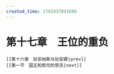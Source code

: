 ```yaml
---
created_time: 1742437841686
---
```

# 第十七章　王位的重负

```booknav
[[第十六章　狄安纳斯与狄安娜|prev]]
[[第一节　国王和祭司的禁忌|next]]
```